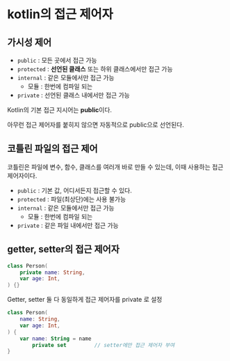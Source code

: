 # kotlin의 접근 제어자

## 가시성 제어

- `public` : 모든 곳에서 접근 가능
- `protected` : **선언된 클래스** 또는 하위 클래스에서만 접근 가능
- `internal` : 같은 모듈에서만 접근 가능
  - 모듈 : 한번에 컴파일 되는 
- `private` : 선언된 클래스 내에서만 접근 가능



Kotlin의 기본 접근 지시어는 **public**이다.

아무런 접근 제어자를 붙히지 않으면 자동적으로 public으로 선언된다.



## 코틀린 파일의 접근 제어

코틀린은 파일에 변수, 함수, 클래스를 여러개 바로 만들 수 있는데, 이때 사용하는 접근제어자이다.



- `public` : 기본 값, 어디서든지 접근할 수 있다.
- `protected` : 파일(최상단)에는 사용 불가능
- `internal` : 같은 모듈에서만 접근 가능
  - 모듈 : 한번에 컴파일 되는 
- `private` : 같은 파일 내에서만 접근 가능



## getter, setter의 접근 제어자

```kotlin
class Person(
    private name: String,
    var age: Int,
) {}
```



Getter, setter 둘 다 동일하게 접근 제어자를 private 로 설정



```kotlin
class Person(
    name: String,
    var age: Int,
) {
    var name: String = name
        private set			// setter에만 접근 제어자 부여
}
```